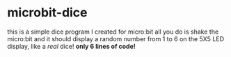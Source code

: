 # microbit-dice
this is a simple dice program I created for micro:bit
all you do is shake the micro:bit and it should display a
random number from 1 to 6 on the 5X5 LED display, like a
_real_ dice! **only 6 lines of code!**
